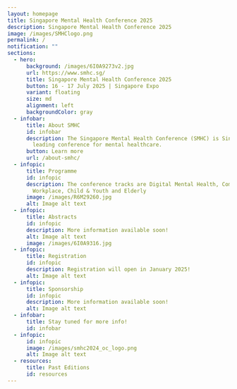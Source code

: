 ```yaml
---
layout: homepage
title: Singapore Mental Health Conference 2025
description: Singapore Mental Health Conference 2025
image: /images/SMHClogo.png
permalink: /
notification: ""
sections:
  - hero:
      background: /images/6I0A9273v2.jpg
      url: https://www.smhc.sg/
      title: Singapore Mental Health Conference 2025
      button: 16 - 17 July 2025 | Singapore Expo
      variant: floating
      size: md
      alignment: left
      backgroundColor: gray
  - infobar:
      title: About SMHC
      id: infobar
      description: The Singapore Mental Health Conference (SMHC) is Singapore's
        leading conference for mental healthcare.
      button: Learn more
      url: /about-smhc/
  - infopic:
      title: Programme
      id: infopic
      description: The conference tracks are Digital Mental Health, Community &
        Workplace, Child & Youth and Elderly
      image: /images/R6M29260.jpg
      alt: Image alt text
  - infopic:
      title: Abstracts
      id: infopic
      description: More information available soon!
      alt: Image alt text
      image: /images/6I0A9316.jpg
  - infopic:
      title: Registration
      id: infopic
      description: Registration will open in January 2025!
      alt: Image alt text
  - infopic:
      title: Sponsorship
      id: infopic
      description: More information available soon!
      alt: Image alt text
  - infobar:
      title: Stay tuned for more info!
      id: infobar
  - infopic:
      id: infopic
      image: /images/smhc2024_oc_logo.png
      alt: Image alt text
  - resources:
      title: Past Editions
      id: resources
---
```

